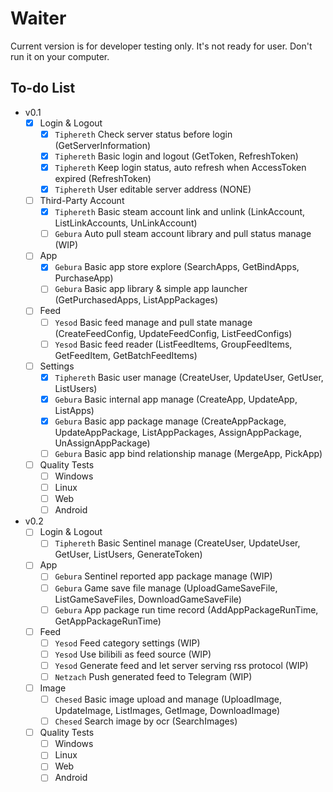 # Waiter

Current version is for developer testing only. It's not ready for user. Don't run it on your computer.

## To-do List

- v0.1
  - [x] Login & Logout
    - [x] `Tiphereth` Check server status before login  (GetServerInformation)
    - [x] `Tiphereth` Basic login and logout (GetToken, RefreshToken)
    - [x] `Tiphereth` Keep login status, auto refresh when AccessToken expired (RefreshToken)
    - [x] `Tiphereth` User editable server address (NONE)
  - [ ] Third-Party Account
    - [x] `Tiphereth` Basic steam account link and unlink (LinkAccount, ListLinkAccounts, UnLinkAccount)
    - [ ] `Gebura` Auto pull steam account library and pull status manage (WIP)
  - [ ] App
    - [x] `Gebura` Basic app store explore (SearchApps, GetBindApps, PurchaseApp)
    - [ ] `Gebura` Basic app library & simple app launcher (GetPurchasedApps, ListAppPackages)
  - [ ] Feed
    - [ ] `Yesod` Basic feed manage and pull state manage (CreateFeedConfig, UpdateFeedConfig, ListFeedConfigs)
    - [ ] `Yesod` Basic feed reader (ListFeedItems, GroupFeedItems, GetFeedItem, GetBatchFeedItems)
  - [ ] Settings
    - [x] `Tiphereth` Basic user manage (CreateUser, UpdateUser, GetUser, ListUsers)
    - [x] `Gebura` Basic internal app manage (CreateApp, UpdateApp, ListApps)
    - [x] `Gebura` Basic app package manage (CreateAppPackage, UpdateAppPackage, ListAppPackages, AssignAppPackage, UnAssignAppPackage)
    - [ ] `Gebura` Basic app bind relationship manage (MergeApp, PickApp)
  - [ ] Quality Tests
    - [ ] Windows
    - [ ] Linux
    - [ ] Web
    - [ ] Android
- v0.2
  - [ ] Login & Logout
    - [ ] `Tiphereth` Basic Sentinel manage (CreateUser, UpdateUser, GetUser, ListUsers, GenerateToken)
  - [ ] App
    - [ ] `Gebura` Sentinel reported app package manage (WIP)
    - [ ] `Gebura` Game save file manage (UploadGameSaveFile, ListGameSaveFiles, DownloadGameSaveFile)
    - [ ] `Gebura` App package run time record (AddAppPackageRunTime, GetAppPackageRunTime)
  - [ ] Feed
    - [ ] `Yesod` Feed category settings (WIP)
    - [ ] `Yesod` Use bilibili as feed source (WIP)
    - [ ] `Yesod` Generate feed and let server serving rss protocol (WIP)
    - [ ] `Netzach` Push generated feed to Telegram (WIP)
  - [ ] Image
    - [ ] `Chesed` Basic image upload and manage (UploadImage, UpdateImage, ListImages, GetImage, DownloadImage)
    - [ ] `Chesed` Search image by ocr (SearchImages)
  - [ ] Quality Tests
    - [ ] Windows
    - [ ] Linux
    - [ ] Web
    - [ ] Android